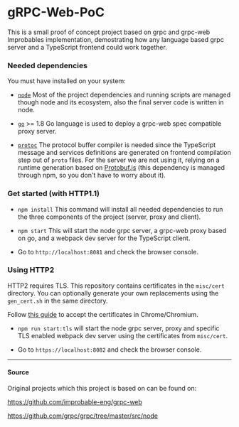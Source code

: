 # gRPC-Web-PoC

This is a small proof of concept project based on grpc and grpc-web Improbables implementation, demostrating how any language based grpc server and a TypeScript frontend could work together.

### Needed dependencies

You must have installed on your system:

* [`node`](https://nodejs.org/en/)
   Most of the project dependencies and running scripts are managed though node and its ecosystem, also the final server code is written in node.

* [`go`](https://golang.org/) >= 1.8
   Go language is used to deploy a grpc-web spec compatible proxy server.

* [`protoc`](https://github.com/google/protobuf)
   The protocol buffer compiler is needed since the TypeScript message and services definitions are generated on frontend compilation step out of `proto` files. For the server we are not using it, relying on a runtime generation based on [Protobuf.js](https://github.com/dcodeIO/ProtoBuf.js/) (this dependency is managed through npm, so you don't have to worry about it).
   


### Get started (with HTTP1.1)

* `npm install`
   This command will install all needed dependencies to run the three components of the project (server, proxy and client).
* `npm start`
   This will start the node grpc server, a grpc-web proxy based on go, and a webpack dev server for the TypeScript client.

* Go to `http://localhost:8081` and check the browser console.


### Using HTTP2

HTTP2 requires TLS. This repository contains certificates in the `misc/cert` directory. You can optionally generate your own replacements using the `gen_cert.sh` in the same directory.

Follow [this guide](http://stackoverflow.com/questions/7580508/getting-chrome-to-accept-self-signed-localhost-certificate) to accept the certificates in Chrome/Chromium.

* `npm run start:tls` will start the node grpc server, proxy and specific TLS enabled webpack dev server using the certificates from `misc/cert`.

* Go to `https://localhost:8082` and check the browser console.

----

#### Source

Original projects which this project is based on can be found on:

https://github.com/improbable-eng/grpc-web

https://github.com/grpc/grpc/tree/master/src/node
